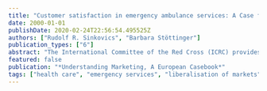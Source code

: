 ```yaml
---
title: "Customer satisfaction in emergency ambulance services: A Case for empirical research"
date: 2000-01-01
publishDate: 2020-02-24T22:56:54.495525Z
authors: ["Rudolf R. Sinkovics", "Barbara Stöttinger"]
publication_types: ["6"]
abstract: "The International Committee of the Red Cross (ICRC) provides valuable humanitarian services to the global community. For its funding it relies not only on governmental subsidies, but also on contributions from its member organisations. In the case of Austria and Germany the prominent part of the revenues stems from emergency and ambulance services. However, competition from other non-profit organisations and private firms increasingly seems to threaten this lucrative business. Consequently, the ICRC is looking for new paths to maintain and increase its competitive advantage - the wide-spread service availability and the closeness to the customer. Therefore, a pilot project is carried out within the Austrian Red Cross, one of its member organisations, to identify ways to increase customer satisfaction. However, gathering relevant empirical data is extremely difficult and ethically challenging due to the unique survey situation during the service transaction process. If successful, this project will have lead character for other European countries."
featured: false
publication: "*Understanding Marketing, A European Casebook*"
tags: ["health care", "emergency services", "liberalisation of markets", "non-profit-marketing", "ethics", "marketing research."]
---
```


